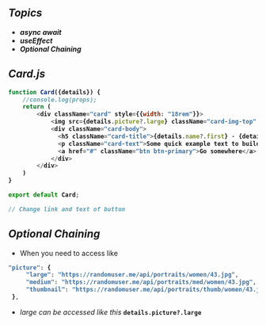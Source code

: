## _Topics_
- _**async await**_
- _**useEffect**_
- _**Optional Chaining**_



## _Card.js_
<b>

```javascript
function Card({details}) {
    //console.log(props);
    return (
        <div className="card" style={{width: "18rem"}}>
            <img src={details.picture?.large} className="card-img-top" alt="..." />
            <div className="card-body">
              <h5 className="card-title">{details.name?.first} - {details.phone}</h5>
              <p className="card-text">Some quick example text to build on the card title and make up the bulk of the card's content.</p>
              <a href="#" className="btn btn-primary">Go somewhere</a>
            </div>
        </div>
    )
}

export default Card;

// Change link and text of button
```
</b>

## _Optional Chaining_
- When you need to access like

<b>

```javascript
"picture": {
     "large": "https://randomuser.me/api/portraits/women/43.jpg",
     "medium": "https://randomuser.me/api/portraits/med/women/43.jpg",
     "thumbnail": "https://randomuser.me/api/portraits/thumb/women/43.jpg"
 },
 ```
 </b>
 
-  _large can be accessed like this_
 **`details.picture?.large`**

